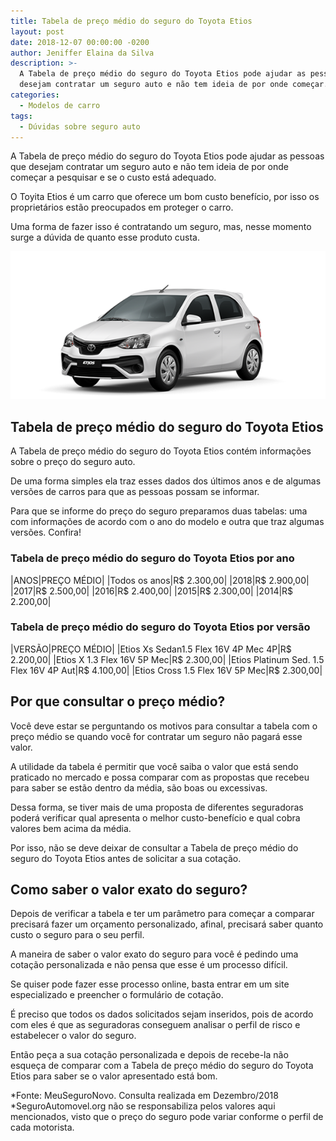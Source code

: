 ```yaml
---
title: Tabela de preço médio do seguro do Toyota Etios
layout: post
date: 2018-12-07 00:00:00 -0200
author: Jeniffer Elaina da Silva
description: >-
  A Tabela de preço médio do seguro do Toyota Etios pode ajudar as pessoas que
  desejam contratar um seguro auto e não tem ideia de por onde começar.
categories:
  - Modelos de carro
tags:
  - Dúvidas sobre seguro auto
---
```


A Tabela de pre&ccedil;o m&eacute;dio do seguro do Toyota Etios pode ajudar as pessoas que desejam contratar um seguro auto e n&atilde;o tem ideia de por onde come&ccedil;ar a pesquisar e se o custo est&aacute; adequado.

O Toyita Etios &eacute; um carro que oferece um bom custo benef&iacute;cio, por isso os propriet&aacute;rios est&atilde;o preocupados em proteger o carro.

Uma forma de fazer isso &eacute; contratando um seguro, mas, nesse momento surge a d&uacute;vida de quanto esse produto custa.

![Tabela de preço médio do seguro do Toyota Etios](/uploads/tabela-de-preco-medio-do-seguro-do-toyota-etios.png "Tabela de preço médio do seguro do Toyota Etios")

## Tabela de pre&ccedil;o m&eacute;dio do seguro do Toyota Etios

A Tabela de pre&ccedil;o m&eacute;dio do seguro do Toyota Etios cont&eacute;m informa&ccedil;&otilde;es sobre o pre&ccedil;o do seguro auto.

De uma forma simples ela traz esses dados dos &uacute;ltimos anos e de algumas vers&otilde;es de carros para que as pessoas possam se informar.

Para que se informe do pre&ccedil;o do seguro preparamos duas tabelas: uma com informa&ccedil;&otilde;es de acordo com o ano do modelo e outra que traz algumas vers&otilde;es. Confira!

### Tabela de pre&ccedil;o m&eacute;dio do seguro do Toyota Etios por ano

|ANOS|PRE&Ccedil;O M&Eacute;DIO|
|Todos os anos|R$ 2.300,00|
|2018|R$ 2.900,00|
|2017|R$ 2.500,00|
|2016|R$ 2.400,00|
|2015|R$ 2.300,00|
|2014|R$ 2.200,00|

### Tabela de pre&ccedil;o m&eacute;dio do seguro do Toyota Etios por vers&atilde;o

|VERS&Atilde;O|PRE&Ccedil;O M&Eacute;DIO|
|Etios Xs Sedan1.5 Flex 16V 4P Mec 4P|R$ 2.200,00|
|Etios X 1.3 Flex 16V 5P Mec|R$ 2.300,00|
|Etios Platinum Sed. 1.5 Flex 16V 4P Aut|R$ 4.100,00|
|Etios Cross 1.5 Flex 16V 5P Mec|R$ 2.300,00|

## Por que consultar o pre&ccedil;o m&eacute;dio?

Voc&ecirc; deve estar se perguntando os motivos para consultar a tabela com o pre&ccedil;o m&eacute;dio se quando voc&ecirc; for contratar um seguro n&atilde;o pagar&aacute; esse valor.

A utilidade da tabela &eacute; permitir que voc&ecirc; saiba o valor que est&aacute; sendo praticado no mercado e possa comparar com as propostas que recebeu para saber se est&atilde;o dentro da m&eacute;dia, s&atilde;o boas ou excessivas.

Dessa forma, se tiver mais de uma proposta de diferentes seguradoras poder&aacute; verificar qual apresenta o melhor custo-benef&iacute;cio e qual cobra valores bem acima da m&eacute;dia.

Por isso, n&atilde;o se deve deixar de consultar a Tabela de pre&ccedil;o m&eacute;dio do seguro do Toyota Etios antes de solicitar a sua cota&ccedil;&atilde;o.

## Como saber o valor exato do seguro?

Depois de verificar a tabela e ter um par&acirc;metro para come&ccedil;ar a comparar precisar&aacute; fazer um or&ccedil;amento personalizado, afinal, precisar&aacute; saber quanto custo o seguro para o seu perfil.

A maneira de saber o valor exato do seguro para voc&ecirc; &eacute; pedindo uma cota&ccedil;&atilde;o personalizada e n&atilde;o pensa que esse &eacute; um processo dif&iacute;cil.

Se quiser pode fazer esse processo online, basta entrar em um site especializado e preencher o formul&aacute;rio de cota&ccedil;&atilde;o.

&Eacute; preciso que todos os dados solicitados sejam inseridos, pois de acordo com eles &eacute; que as seguradoras conseguem analisar o perfil de risco e estabelecer o valor do seguro.

Ent&atilde;o pe&ccedil;a a sua cota&ccedil;&atilde;o personalizada e depois de recebe-la n&atilde;o esque&ccedil;a de comparar com a Tabela de pre&ccedil;o m&eacute;dio do seguro do Toyota Etios para saber se o valor apresentado est&aacute; bom.

\*Fonte: MeuSeguroNovo. Consulta realizada em Dezembro/2018<br>\*SeguroAutomovel.org n&atilde;o se responsabiliza pelos valores aqui mencionados, visto que o pre&ccedil;o do seguro pode variar conforme o perfil de cada motorista.